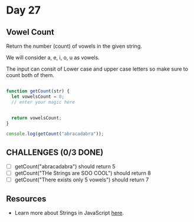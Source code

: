 # Day 27

## Vowel Count

Return the number (count) of vowels in the given string.

We will consider a, e, i, o, u as vowels.

The input can consit of Lower case and upper case letters so make sure to count both of them.


```javascript

function getCount(str) {
  let vowelsCount = 0;
  // enter your magic here


  return vowelsCount;
}

console.log(getCount("abracadabra"));

```

## CHALLENGES (0/3 DONE)

- [ ] getCount("abracadabra") should return 5
- [ ] getCount("THe Strings are SOO COOL") should return 8
- [ ] getCount("There exists only 5 vowels") should return 7

## Resources

- Learn more about Strings in JavaScript [here](https://developer.mozilla.org/en-US/docs/Web/JavaScript/Reference/Global_Objects/String).